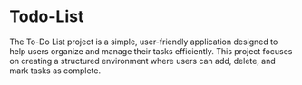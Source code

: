 # Todo-List
The To-Do List project is a simple, user-friendly application designed to help users organize and manage their tasks efficiently. This project focuses on creating a structured environment where users can add, delete, and mark tasks as complete.
